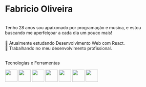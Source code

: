 


<h1>Fabricio Oliveira</h1>


<br>
Tenho 28 anos sou apaixonado por programação e musica, e estou buscando me aperfeiçoar a cada dia um pouco mais!
<br>
<br>
🌱 Atualmente estudando Desenvolvimento Web com React.<br>
🔭 Trabalhando no meu desenvolvimento profissional.
<br>
<br>

Tecnologias e Ferramentas
<div>
  <img src="https://cdn.jsdelivr.net/gh/devicons/devicon/icons/javascript/javascript-original.svg" width="40" height="40" />
  <img src="https://cdn.jsdelivr.net/gh/devicons/devicon/icons/html5/html5-original.svg" width="40" height="40"/>
  <img src="https://cdn.jsdelivr.net/gh/devicons/devicon/icons/css3/css3-original.svg" width="40" height="40" />
  <img src="https://cdn.jsdelivr.net/gh/devicons/devicon/icons/nodejs/nodejs-original.svg" width="40" height="40"/>
  <img src="https://cdn.jsdelivr.net/gh/devicons/devicon/icons/bootstrap/bootstrap-plain.svg" width="40" height="40"/>
  <img src="https://cdn.jsdelivr.net/gh/devicons/devicon/icons/jquery/jquery-original-wordmark.svg" width="40" height="40"/>
  <img src="https://cdn.jsdelivr.net/gh/devicons/devicon/icons/webpack/webpack-original.svg" width="40" height="40"/>
</div>  
<!--
**FabricioOliveira1/FabricioOliveira1** is a ✨ _special_ ✨ repository because its `README.md` (this file) appears on your GitHub profile.

Here are some ideas to get you started:

- 🔭 I’m currently working on ...
- 🌱 I’m currently learning ...
- 👯 I’m looking to collaborate on ...
- 🤔 I’m looking for help with ...
- 💬 Ask me about ...
- 📫 How to reach me: ...
- 😄 Pronouns: ...
- ⚡ Fun fact: ...
-->
